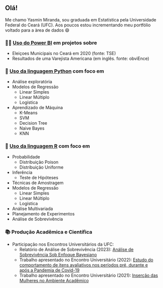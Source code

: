 ## Olá! 

</h1> Me chamo Yasmin Miranda, sou graduada em Estatística pela Universidade Federal do Ceará (UFC). Aos poucos estou incrementando meu portfólio voltado para a àrea de dados 😄 </h1>

<!-- 
### 📊 Projetos de Análise de Dados:
- Análise de Sobrevivência de Pacientes com Hepatite Viral Aguda (Dados Reais)
- Análise para aumento de vendas (Dados Fictícios)
- Predição de notas SAT (Vestibular dos EUA) a partir do GPA (Dados Fictícios)
- Predição de Admissao em Faculdade a partir da nota SAT (Vestibular dos EUA) e do Gênero da pessoa (Dados Fictícios)
- Agrupamento de Países (Dados Fictícios)
- Agrupamento de Clientes de um Supermercado (Dados Fictícios)
-->

### 👩‍💻 [Uso do Power BI](https://github.com/ymirandan/projetos-pbi) em projetos sobre
- Eleiçoes Municipais no Ceará em 2020 (fonte: TSE)
- Resultados de uma Varejista Americana (em inglês. fonte: obviEnce)
<!-- 
- Veículos Subtraídos em São Paulo entre 2022 e 2023 (fonte: SSP-SP) 
-->

### 🤖 [Uso da linguagem Python](https://github.com/ymirandan/projetosPython) com foco em
- Análise exploratória 
- Modelos de Regressão
  - Linear Simples
  - Linear Múltiplo
  - Logística
- Aprendizado de Máquina
   - K-Means
   - SVM
   - Decision Tree
   - Naive Bayes
   - KNN

### 🏫 [Uso da linguagem R](https://github.com/ymirandan/projetosR) com foco em
- Probabilidade
  - Distribuição Poison
  - Distribuição Uniforme
- Inferência
  - Teste de Hipóteses
- Técnicas de Amostragem
- Modelos de Regressão 
  - Linear Simples
  - Linear Múltiplo
  - Logística
- Análise Multivariada
- Planejamento de Experimentos
- Análise de Sobrevivência
<!-- 
- Estatística Não Paramétrica
-->
### 📚 Produção Acadêmica e Científica
- Participação nos Encontros Universitários da UFC:
  - Relatório de Análise de Sobrevivência (2023): [Análise de Sobrevivência Sob Enfoque Bayesiano](https://drive.google.com/file/d/1dZR6vYyK5W_71n5TNyX_rv1geiP9Jo4b/view?usp=sharing)
  - Trabalho apresentado no Encontro Universitário (2022): [Estudo do comportamento de itens avaliativos nos períodos pré, durante e após a Pandemia de Covid-19](http://periodicos.ufc.br/eu/article/view/87885)
  - Trabalho apresentado no Encontro Universitário (2021): [Inserção das Mulheres no Ambiente Acadêmico](http://periodicos.ufc.br/eu/article/view/64111)
